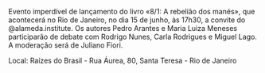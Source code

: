 Evento imperdível de lançamento do livro «8/1: A rebelião dos manés», que acontecerá no Rio de Janeiro, no dia 15 de junho, às 17h30, a convite do @alameda.institute. Os autores Pedro Arantes e Maria Luiza Meneses participarão de debate com Rodrigo Nunes, Carla Rodrigues e Miguel Lago. A moderação será de Juliano Fiori.

Local: Raízes do Brasil - Rua Áurea, 80, Santa Teresa - Rio de Janeiro


